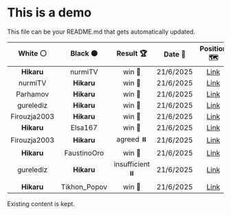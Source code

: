 # This is a demo

This file can be your README.md that gets automatically updated.

<!--START_SECTION:chessStats-->
<!-- Automatically generated with https://github.com/Balastrong/chess-stats-action -->

| White ⚪ | Black ⚫ | Result 🏆 | Date 📅 | Position 🗺️ |
|:---:|:---:|:---:|:---:|:---:|
| **Hikaru** | nurmiTV | win 🥇 | 21/6/2025 | <a href="http://www.ee.unb.ca/cgi-bin/tervo/fen.pl?select=8/R5b1/4r1k1/8/8/5K2/8/8 b - - 20 80">Link</a> |
| nurmiTV | **Hikaru** | win 🥇 | 21/6/2025 | <a href="http://www.ee.unb.ca/cgi-bin/tervo/fen.pl?select=4rrk1/p5b1/1p6/7p/PP1n1B2/6P1/6R1/1R5K w - - 0 36">Link</a> |
| Parhamov | **Hikaru** | win 🥇 | 21/6/2025 | <a href="http://www.ee.unb.ca/cgi-bin/tervo/fen.pl?select=1K1k4/1P1P2p1/6p1/1B6/6p1/r7/8/8 w - - 2 48">Link</a> |
| gurelediz | **Hikaru** | win 🥇 | 21/6/2025 | <a href="http://www.ee.unb.ca/cgi-bin/tervo/fen.pl?select=4q1k1/p4ppp/P7/1p3b2/8/2pP2BP/1bB1rPP1/1R1Q2K1 w - - 0 26">Link</a> |
| Firouzja2003 | **Hikaru** | win 🥇 | 21/6/2025 | <a href="http://www.ee.unb.ca/cgi-bin/tervo/fen.pl?select=5k2/8/r2N4/8/4K1P1/7P/8/8 w - - 11 76">Link</a> |
| **Hikaru** | Elsa167 | win 🥇 | 21/6/2025 | <a href="http://www.ee.unb.ca/cgi-bin/tervo/fen.pl?select=8/8/7R/1p6/8/1P6/5Q2/1K5k b - - 4 74">Link</a> |
| Firouzja2003 | **Hikaru** | agreed ⏸️ | 21/6/2025 | <a href="http://www.ee.unb.ca/cgi-bin/tervo/fen.pl?select=8/p1k5/1ppb4/3n1B2/5P2/2P1B3/PPK5/8 w - - 1 34">Link</a> |
| **Hikaru** | FaustinoOro | win 🥇 | 21/6/2025 | <a href="http://www.ee.unb.ca/cgi-bin/tervo/fen.pl?select=r5qk/1pp2R1p/p1n5/6RQ/8/1P1P4/1bP3PP/7K b - - 1 23">Link</a> |
| gurelediz | **Hikaru** | insufficient ⏸️ | 21/6/2025 | <a href="http://www.ee.unb.ca/cgi-bin/tervo/fen.pl?select=8/8/8/8/1k6/6K1/8/8 b - - 0 69">Link</a> |
| **Hikaru** | Tikhon_Popov | win 🥇 | 21/6/2025 | <a href="http://www.ee.unb.ca/cgi-bin/tervo/fen.pl?select=2r3k1/p5p1/5p2/1p1b3P/3p1B2/1P3Rq1/P1P1Q1P1/4R1K1 b - - 0 34">Link</a> |

<!--END_SECTION:chessStats-->

Existing content is kept.
